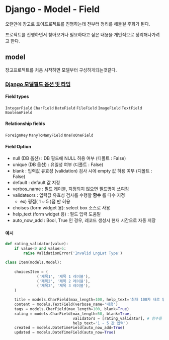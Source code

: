 # Django - Model - Field

오랜만에 장고로 토이프로젝트를 진행하는데 전부터 정리를 해둘걸 후회가 된다.

 프로젝트를 진행하면서 찾아보거나 필요하다고 싶은 내용을 개인적으로 정리해나가려고 한다.



## model

장고프로젝트를 처음 시작하면 모델부터 구성하게되는것같다. 



### [Django 모델필드 옵션 및 타입](https://docs.djangoproject.com/en/3.1/ref/models/fields/)

#### Field types

 `IntegerField` `CharField` `DateField` `FileField` `ImageField` `TextField` `BooleanField`

#### Relationship fields

`ForeignKey` `ManyToManyField` `OneToOneField`



#### Field Option

- null (DB 옵션) : DB 필드에 NULL 허용 여부 (디폴트 : False)
- unique (DB 옵션) : 유일성 여부 (디폴트 : False)
- blank : 입력값 유효성 (validation) 검사 시에 empty 값 허용 여부 (디폴트 : False)
- default : default 값 지정
- verbos_name : 필드 레이블, 지정되지 않으면 필드명이 쓰여짐
- validateors : 입력값 유효성 검사를 수행할 **함수** 를 다수 지정 
  - ex) 평점( 1 ~ 5 )점 만 혀용
- choises (form widget 용): select box 소스로 사용
- help_text (form widget 용) : 필드 입력 도움말
- auto_now_add : Bool, True 인 경우, 레코드 생성시 현재 시간으로 자동 저장 



#### 예시

```python
def rating_validator(value):
    if value<0 and value>5:
        raise ValidationError('Invalid LngLat Type')

class Item(models.Model):
 
    choicesItem = (
              ('제목1', '제목 1 레이블'),
              ('제목2', '제목 2 레이블'),
              ('제목3', '제목 3 레이블'),
    )

    title = models.CharField(max_length=100, help_text='최대 100자 내로 입력가능합니다.', choices = choicesItem)
    content = models.TextField(verbose_name='내용')
    tags = models.CharField(max_length=100, blank=True)
    rating = models.CharField(max_length=50, blank=True, 
                              validators = [rating_validator], # 함수를 넘겨서 유효성 검사 실행 
                              help_text='1 ~ 5 값 입력')
    created = models.DateTimeField(auto_now_add=True)
    updated = models.DateTimeField(auto_now=True)
```

